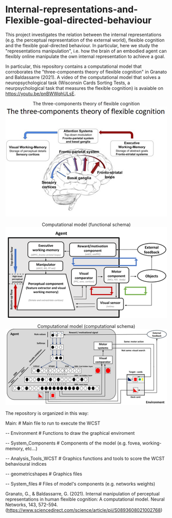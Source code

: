 # Internal-representations-and-Flexible-goal-directed-behaviour

This project investigates the relation between the internal representations (e.g. the perceptual representation of the external world), flexible cognition and the flexible goal-directed behaviour. In particular, here we study the "representations manipulation", i.e. how the brain of an embodied agent can flexibly online manipulate the own internal representation to achieve a goal.

In particular, this repository contains a computational model that corroborates the "three-components theory of flexible cognition" in Granato and Baldassarre (2021). A video of the computational model that solves a neuropsychological task (Wisconsin Cards Sorting Tests, a neurpsychological task that measures the flexible cognition) is avaiable on https://youtu.be/pnBWWqhULsE.

<p align="center">
  The three-components theory of flexible cognition
  <img src="https://github.com/GiovanniGranato/Flexible-goal-directed-behaviour-and-representations-manipulation/blob/master/3CT.jpg?raw=true" width="1000" title="hover text">
</p>

<p align="center">
  Computational model (functional schema)
  <img src="https://github.com/GiovanniGranato/Flexible-goal-directed-behaviour-and-representations-manipulation/blob/master/Functional_schema_model.jpg?raw=true" width="1000" title="hover text">
</p>
 
 <p align="center">
   Computational model (computational schema)
  <img src="https://github.com/GiovanniGranato/Flexible-goal-directed-behaviour-and-representations-manipulation/blob/master/Computational_schema_model.jpg?raw=true" width="1000" title="hover text">
</p>
 
The repository is organized in this way:

Main: # Main file to run to execute the WCST

-- Environment # Functions to draw the graphical enviroment

-- System_Components # Components of the model (e.g. fovea, working-memory, etc...)

-- Analysis_Tools_WCST # Graphics functions and tools to score the WCST behavioural indices

-- geometricshapes # Graphics files

-- System_files # Files of model's components (e.g. networks weights)



Granato, G., & Baldassarre, G. (2021). Internal manipulation of perceptual representations in human flexible cognition: A computational model. Neural Networks, 143, 572-594. (https://www.sciencedirect.com/science/article/pii/S0893608021002768)

